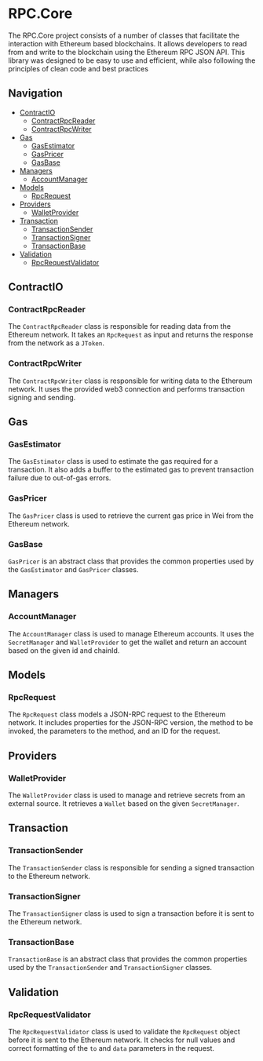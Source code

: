 # RPC.Core

The RPC.Core project consists of a number of classes that facilitate the interaction with Ethereum based blockchains.
It allows developers to read from and write to the blockchain using the Ethereum RPC JSON API.
This library was designed to be easy to use and efficient, while also following the principles of clean code and best practices

## Navigation

- [ContractIO](#contractio)
  - [ContractRpcReader](#contractrpcreader)
  - [ContractRpcWriter](#contractrpcwriter)
- [Gas](#gas)
  - [GasEstimator](#gasestimator)
  - [GasPricer](#gaspricer)
  - [GasBase](#gasbase)
- [Managers](#managers)
  - [AccountManager](#accountmanager)
- [Models](#models)
  - [RpcRequest](#rpcrequest)
- [Providers](#providers)
  - [WalletProvider](#walletprovider)
- [Transaction](#transaction)
  - [TransactionSender](#transactionsender)
  - [TransactionSigner](#transactionsigner)
  - [TransactionBase](#transactionbase)
- [Validation](#validation)
  - [RpcRequestValidator](#rpcrequestvalidator)

## ContractIO

### ContractRpcReader
The `ContractRpcReader` class is responsible for reading data from the Ethereum network.
It takes an `RpcRequest` as input and returns the response from the network as a `JToken`.

### ContractRpcWriter
The `ContractRpcWriter` class is responsible for writing data to the Ethereum network.
It uses the provided web3 connection and performs transaction signing and sending.

## Gas

### GasEstimator
The `GasEstimator` class is used to estimate the gas required for a transaction.
It also adds a buffer to the estimated gas to prevent transaction failure due to out-of-gas errors.

### GasPricer
The `GasPricer` class is used to retrieve the current gas price in Wei from the Ethereum network.

### GasBase
`GasPricer` is an abstract class that provides the common properties used by the `GasEstimator` and `GasPricer` classes.

## Managers

### AccountManager
The `AccountManager` class is used to manage Ethereum accounts.
It uses the `SecretManager` and `WalletProvider` to get the wallet and return an account based on the given id and chainId.

## Models

### RpcRequest
The `RpcRequest` class models a JSON-RPC request to the Ethereum network.
It includes properties for the JSON-RPC version, the method to be invoked, the parameters to the method, and an ID for the request.

## Providers

### WalletProvider
The `WalletProvider` class is used to manage and retrieve secrets from an external source.
It retrieves a `Wallet` based on the given `SecretManager`.

## Transaction

### TransactionSender
The `TransactionSender` class is responsible for sending a signed transaction to the Ethereum network.

### TransactionSigner
The `TransactionSigner` class is used to sign a transaction before it is sent to the Ethereum network.

### TransactionBase
`TransactionBase` is an abstract class that provides the common properties used by the `TransactionSender` and `TransactionSigner` classes.

## Validation

### RpcRequestValidator
The `RpcRequestValidator` class is used to validate the `RpcRequest` object before it is sent to the Ethereum network.
It checks for null values and correct formatting of the `to` and `data` parameters in the request.
